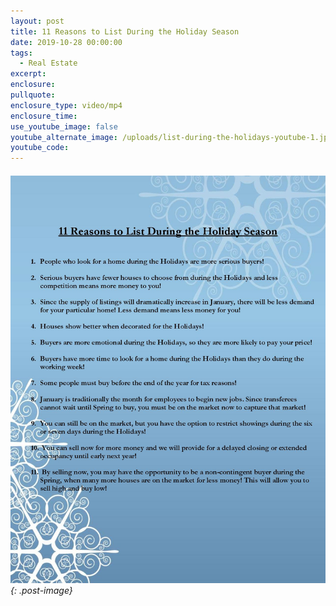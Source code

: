 ```yaml
---
layout: post
title: 11 Reasons to List During the Holiday Season
date: 2019-10-28 00:00:00
tags:
  - Real Estate
excerpt:
enclosure:
pullquote:
enclosure_type: video/mp4
enclosure_time:
use_youtube_image: false
youtube_alternate_image: /uploads/list-during-the-holidays-youtube-1.jpg
youtube_code:
---
```


###### ![](/uploads/11-reasons-holiday-season-page-001-1.jpg){: .post-image}